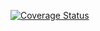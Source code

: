 [![Coverage Status](https://coveralls.io/repos/github/Epasik/QtTest/badge.svg?branch=main)](https://coveralls.io/github/Epasik/QtTest?branch=main)

